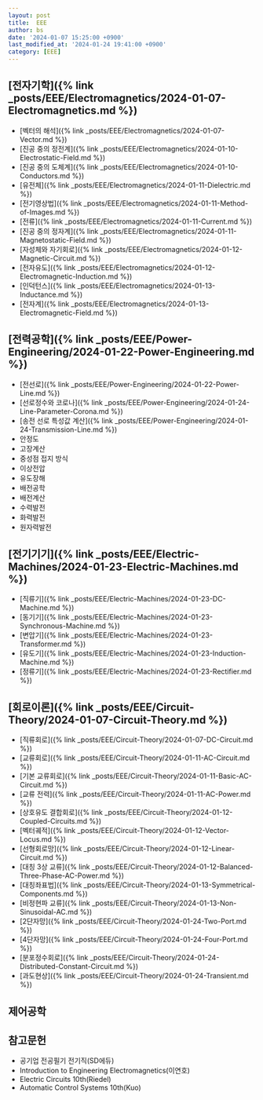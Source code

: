 ```yaml
---
layout: post
title:  EEE
author: bs
date: '2024-01-07 15:25:00 +0900'
last_modified_at: '2024-01-24 19:41:00 +0900'
category: [EEE]
---
```


## [전자기학]({% link _posts/EEE/Electromagnetics/2024-01-07-Electromagnetics.md %})
- [벡터의 해석]({% link _posts/EEE/Electromagnetics/2024-01-07-Vector.md %})
- [진공 중의 정전계]({% link _posts/EEE/Electromagnetics/2024-01-10-Electrostatic-Field.md %})
- [진공 중의 도체계]({% link _posts/EEE/Electromagnetics/2024-01-10-Conductors.md %})
- [유전체]({% link _posts/EEE/Electromagnetics/2024-01-11-Dielectric.md %})
- [전기영상법]({% link _posts/EEE/Electromagnetics/2024-01-11-Method-of-Images.md %})
- [전류]({% link _posts/EEE/Electromagnetics/2024-01-11-Current.md %})
- [진공 중의 정자계]({% link _posts/EEE/Electromagnetics/2024-01-11-Magnetostatic-Field.md %})
- [자성체와 자기회로]({% link _posts/EEE/Electromagnetics/2024-01-12-Magnetic-Circuit.md %})
- [전자유도]({% link _posts/EEE/Electromagnetics/2024-01-12-Electromagnetic-Induction.md %})
- [인덕턴스]({% link _posts/EEE/Electromagnetics/2024-01-13-Inductance.md %})
- [전자계]({% link _posts/EEE/Electromagnetics/2024-01-13-Electromagnetic-Field.md %})

## [전력공학]({% link _posts/EEE/Power-Engineering/2024-01-22-Power-Engineering.md %})
- [전선로]({% link _posts/EEE/Power-Engineering/2024-01-22-Power-Line.md %})
- [선로정수와 코로나]({% link _posts/EEE/Power-Engineering/2024-01-24-Line-Parameter-Corona.md %})
- [송전 선로 특성값 계산]({% link _posts/EEE/Power-Engineering/2024-01-24-Transmission-Line.md %})
- 안정도
- 고장계산
- 중성점 접지 방식
- 이상전압
- 유도장해
- 배전공학
- 배전계산
- 수력발전
- 화력발전
- 원자력발전

## [전기기기]({% link _posts/EEE/Electric-Machines/2024-01-23-Electric-Machines.md %})
- [직류기]({% link _posts/EEE/Electric-Machines/2024-01-23-DC-Machine.md %})
- [동기기]({% link _posts/EEE/Electric-Machines/2024-01-23-Synchronous-Machine.md %})
- [변압기]({% link _posts/EEE/Electric-Machines/2024-01-23-Transformer.md %})
- [유도기]({% link _posts/EEE/Electric-Machines/2024-01-23-Induction-Machine.md %})
- [정류기]({% link _posts/EEE/Electric-Machines/2024-01-23-Rectifier.md %})

## [회로이론]({% link _posts/EEE/Circuit-Theory/2024-01-07-Circuit-Theory.md %})
- [직류회로]({% link _posts/EEE/Circuit-Theory/2024-01-07-DC-Circuit.md %})
- [교류회로]({% link _posts/EEE/Circuit-Theory/2024-01-11-AC-Circuit.md %})
- [기본 교류회로]({% link _posts/EEE/Circuit-Theory/2024-01-11-Basic-AC-Circuit.md %})
- [교류 전력]({% link _posts/EEE/Circuit-Theory/2024-01-11-AC-Power.md %})
- [상호유도 결합회로]({% link _posts/EEE/Circuit-Theory/2024-01-12-Coupled-Circuits.md %})
- [벡터궤적]({% link _posts/EEE/Circuit-Theory/2024-01-12-Vector-Locus.md %})
- [선형회로망]({% link _posts/EEE/Circuit-Theory/2024-01-12-Linear-Circuit.md %})
- [대칭 3상 교류]({% link _posts/EEE/Circuit-Theory/2024-01-12-Balanced-Three-Phase-AC-Power.md %})
- [대칭좌표법]({% link _posts/EEE/Circuit-Theory/2024-01-13-Symmetrical-Components.md %})
- [비정현파 교류]({% link _posts/EEE/Circuit-Theory/2024-01-13-Non-Sinusoidal-AC.md %})
- [2단자망]({% link _posts/EEE/Circuit-Theory/2024-01-24-Two-Port.md %})
- [4단자망]({% link _posts/EEE/Circuit-Theory/2024-01-24-Four-Port.md %})
- [분포정수회로]({% link _posts/EEE/Circuit-Theory/2024-01-24-Distributed-Constant-Circuit.md %})
- [과도현상]({% link _posts/EEE/Circuit-Theory/2024-01-24-Transient.md %})

## 제어공학

## 참고문헌
- 공기업 전공필기 전기직(SD에듀)
- Introduction to Engineering Electromagnetics(이연호)
- Electric Circuits 10th(Riedel)
- Automatic Control Systems 10th(Kuo)